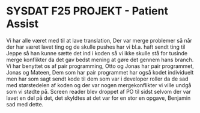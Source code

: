 # SYSDAT F25 PROJEKT - Patient Assist
Vi har alle været med til at lave translation, Der var merge problemer så når der har været lavet ting og de skulle pushes har vi bl.a. haft sendt ting til Jeppe så han kunne sætte det ind i koden så vi ikke skulle stå for tusinde merge konflikter da det gav bedst mening at gøre det gennem hans branch. Vi har benyttet os af pair programming, Otto og Jonas har pair programmet, Jonas og Mateen, Dem som har pair programmet har også kodet individuelt men har som sagt sendt kode til dem som var i developer roller da de sad med størstedelen af koden og der var nogen mergekonflikter vi ville undgå som vi stødte på. Screen reader blev droppet af PO til sidst selvom der var lavet en del på det, det skyldtes at det var for en stor en opgave, Benjamin sad med dette. 